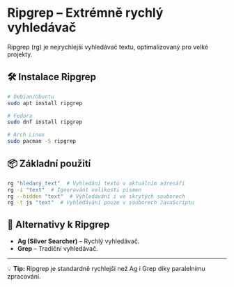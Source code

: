 # Ripgrep – Extrémně rychlý vyhledávač

Ripgrep (rg) je nejrychlejší vyhledávač textu, optimalizovaný pro velké projekty.

## 🛠 Instalace Ripgrep
```bash
# Debian/Ubuntu
sudo apt install ripgrep

# Fedora
sudo dnf install ripgrep

# Arch Linux
sudo pacman -S ripgrep
```

## 📦 Základní použití
```bash
rg "hledaný_text"  # Vyhledání textu v aktuálním adresáři
rg -i "text"  # Ignorování velikosti písmen
rg --hidden "text"  # Vyhledávání i ve skrytých souborech
rg -t js "text"  # Vyhledávání pouze v souborech JavaScriptu
```

## 🔄 Alternativy k Ripgrep
- **Ag (Silver Searcher)** – Rychlý vyhledávač.
- **Grep** – Tradiční vyhledávač.

---
💡 **Tip:** Ripgrep je standardně rychlejší než Ag i Grep díky paralelnímu zpracování.
